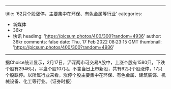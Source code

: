 
---
title: '62只个股涨停，主要集中在环保、有色金属等行业'
categories: 
 - 新媒体
 - 36kr
 - 快讯
headimg: 'https://picsum.photos/400/300?random=4936'
author: 36kr
comments: false
date: Thu, 17 Feb 2022 08:23:15 GMT
thumbnail: 'https://picsum.photos/400/300?random=4936'
---

<div>   
据Choice统计显示，2月17日，沪深两市可交易A股中，上涨个股有1580只，下跌个股有2946只，平盘个股107只。不含当日上市新股，共有62只个股涨停，17只个股跌停。以所属行业来看，涨停个股主要集中在环保、有色金属、建筑装饰、机械设备、化工等行业。（证券时报）  
</div>
            